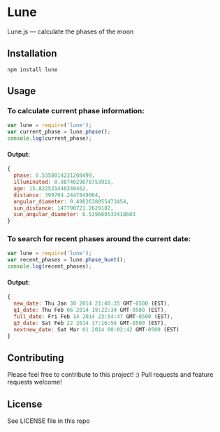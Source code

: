 Lune
====

Lune.js — calculate the phases of the moon

## Installation

`npm install lune`

## Usage

### To calculate current phase information:

```javascript
var lune = require('lune');
var current_phase = lune.phase();
console.log(current_phase);
```

#### Output:

```javascript
{ 
  phase: 0.5358014231208499,
  illuminated: 0.9874029678753915,
  age: 15.822531440340462,
  distance: 399704.2447849964,
  angular_diameter: 0.4982638055473454,
  sun_distance: 147790721.2629182,
  sun_angular_diameter: 0.539600532418603
}
```

### To search for recent phases around the current date:

```javascript
var lune = require('lune');
var recent_phases = lune.phase_hunt();
console.log(recent_phases);
```

#### Output:

```javascript
{ 
  new_date: Thu Jan 30 2014 21:40:35 GMT-0500 (EST),
  q1_date: Thu Feb 06 2014 19:22:34 GMT-0500 (EST),
  full_date: Fri Feb 14 2014 23:54:47 GMT-0500 (EST),
  q3_date: Sat Feb 22 2014 17:16:56 GMT-0500 (EST),
  nextnew_date: Sat Mar 01 2014 08:02:42 GMT-0500 (EST) 
}
```

## Contributing

Please feel free to contribute to this project! :) Pull requests and feature requests welcome!

## License

See LICENSE file in this repo

